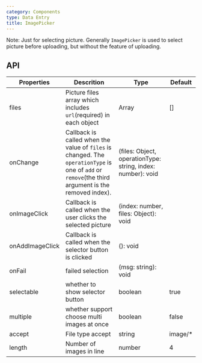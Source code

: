 ```yaml
---
category: Components
type: Data Entry
title: ImagePicker
---
```


Note: Just for selecting picture. Generally `ImagePicker` is used to select picture before uploading, but without the feature of uploading.

## API

Properties | Descrition | Type | Default
-----------|------------|------|--------
| files    | Picture files array which includes `url`(required) in each object | Array  | []  |
| onChange    |   Callback is called when the value of `files` is changed. The `operationType` is one of `add` or `remove`(the third argument is the removed index).| (files: Object, operationType: string, index: number): void | <span> </span> |
| onImageClick   | Callback is called when the user clicks the selected picture | (index: number, files: Object): void | <span> </span> |
| onAddImageClick | Callback is called when the selector button is clicked   | (): void | <span> </span> |
| onFail | failed selection | (msg: string): void | <span> </span> |
| selectable | whether to show selector button  | boolean |  true |
| multiple | whether support choose multi images at once  | boolean |  false |
| accept | File type accept  | string |  image/* |
| length | Number of images in line  | number | 4 |